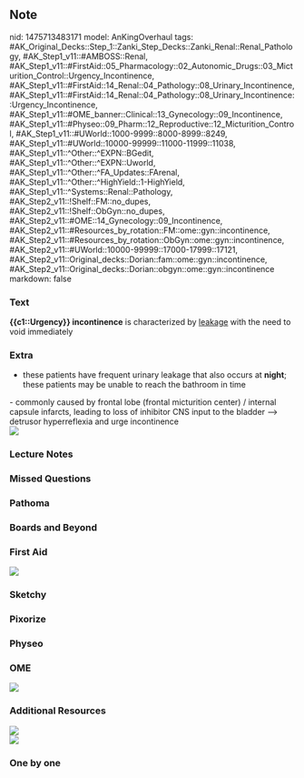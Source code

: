 ## Note
nid: 1475713483171
model: AnKingOverhaul
tags: #AK_Original_Decks::Step_1::Zanki_Step_Decks::Zanki_Renal::Renal_Pathology, #AK_Step1_v11::#AMBOSS::Renal, #AK_Step1_v11::#FirstAid::05_Pharmacology::02_Autonomic_Drugs::03_Micturition_Control::Urgency_Incontinence, #AK_Step1_v11::#FirstAid::14_Renal::04_Pathology::08_Urinary_Incontinence, #AK_Step1_v11::#FirstAid::14_Renal::04_Pathology::08_Urinary_Incontinence::Urgency_Incontinence, #AK_Step1_v11::#OME_banner::Clinical::13_Gynecology::09_Incontinence, #AK_Step1_v11::#Physeo::09_Pharm::12_Reproductive::12_Micturition_Control, #AK_Step1_v11::#UWorld::1000-9999::8000-8999::8249, #AK_Step1_v11::#UWorld::10000-99999::11000-11999::11038, #AK_Step1_v11::^Other::^EXPN::BGedit, #AK_Step1_v11::^Other::^EXPN::Uworld, #AK_Step1_v11::^Other::^FA_Updates::FArenal, #AK_Step1_v11::^Other::^HighYield::1-HighYield, #AK_Step1_v11::^Systems::Renal::Pathology, #AK_Step2_v11::!Shelf::FM::no_dupes, #AK_Step2_v11::!Shelf::ObGyn::no_dupes, #AK_Step2_v11::#OME::14_Gynecology::09_Incontinence, #AK_Step2_v11::#Resources_by_rotation::FM::ome::gyn::incontinence, #AK_Step2_v11::#Resources_by_rotation::ObGyn::ome::gyn::incontinence, #AK_Step2_v11::#UWorld::10000-99999::17000-17999::17121, #AK_Step2_v11::Original_decks::Dorian::fam::ome::gyn::incontinence, #AK_Step2_v11::Original_decks::Dorian::obgyn::ome::gyn::incontinence
markdown: false

### Text
<div>
  <b>{{c1::Urgency}} incontinence</b> is characterized by
  <u>leakage</u> with the need to void immediately
</div>

### Extra
- these patients have frequent urinary leakage that also occurs at
<b>night</b>; these patients may be unable to reach the bathroom in
time
<div>
  - commonly caused by frontal lobe (frontal micturition center) /
  internal capsule infarcts, leading to loss of inhibitor CNS input
  to the bladder --> detrusor hyperreflexia and urge
  incontinence
</div>
<div>
  <div><img src=
  "Urinary%20incontinence%20differential_1606536512076.png"></div>
</div>

### Lecture Notes


### Missed Questions


### Pathoma


### Boards and Beyond


### First Aid
<img src="tmp0Dowpw.png">

### Sketchy


### Pixorize


### Physeo


### OME
<div class="ome-widget">
  <a href=
  "https://onlinemeded.org/spa/gynecology/urinary-incontinence/acquire?ref=anki">
  <img src="_OME_AnkiFlashcards_Lesson_4.png"></a>
</div>

### Additional Resources
<img src="paste-1268836418453507.jpg" class="resizer">
<div><img src="paste-3077060599742467.jpg" class="resizer"></div>

### One by one

